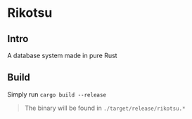 # Rikotsu

## Intro

A database system made in pure Rust

## Build

Simply run `cargo build --release`

> The binary will be found in `./target/release/rikotsu.*`